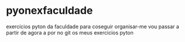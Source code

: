# pyonexfaculdade
exercícios pyton da faculdade
para coseguir organisar-me vou passar a partir de agora a por no git os meus exercicios pyton
